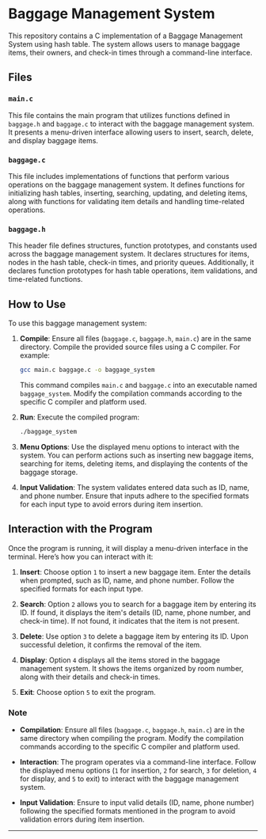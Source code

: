 # Baggage Management System

This repository contains a C implementation of a Baggage Management System using hash table. The system allows users to manage baggage items, their owners, and check-in times through a command-line interface.

## Files

### `main.c`

This file contains the main program that utilizes functions defined in `baggage.h` and `baggage.c` to interact with the baggage management system. It presents a menu-driven interface allowing users to insert, search, delete, and display baggage items.

### `baggage.c`

This file includes implementations of functions that perform various operations on the baggage management system. It defines functions for initializing hash tables, inserting, searching, updating, and deleting items, along with functions for validating item details and handling time-related operations.

### `baggage.h`

This header file defines structures, function prototypes, and constants used across the baggage management system. It declares structures for items, nodes in the hash table, check-in times, and priority queues. Additionally, it declares function prototypes for hash table operations, item validations, and time-related functions.

## How to Use

To use this baggage management system:

1. **Compile**: Ensure all files (`baggage.c`, `baggage.h`, `main.c`) are in the same directory. Compile the provided source files using a C compiler. For example:
   
   ```bash
   gcc main.c baggage.c -o baggage_system
   ```

   This command compiles `main.c` and `baggage.c` into an executable named `baggage_system`. Modify the compilation commands according to the specific C compiler and platform used.

2. **Run**: Execute the compiled program:
   
   ```bash
   ./baggage_system
   ```

3. **Menu Options**: Use the displayed menu options to interact with the system. You can perform actions such as inserting new baggage items, searching for items, deleting items, and displaying the contents of the baggage storage.

4. **Input Validation**: The system validates entered data such as ID, name, and phone number. Ensure that inputs adhere to the specified formats for each input type to avoid errors during item insertion.

## Interaction with the Program

Once the program is running, it will display a menu-driven interface in the terminal. Here’s how you can interact with it:

1. **Insert**: Choose option `1` to insert a new baggage item. Enter the details when prompted, such as ID, name, and phone number. Follow the specified formats for each input type.

2. **Search**: Option `2` allows you to search for a baggage item by entering its ID. If found, it displays the item's details (ID, name, phone number, and check-in time). If not found, it indicates that the item is not present.

3. **Delete**: Use option `3` to delete a baggage item by entering its ID. Upon successful deletion, it confirms the removal of the item.

4. **Display**: Option `4` displays all the items stored in the baggage management system. It shows the items organized by room number, along with their details and check-in times.

5. **Exit**: Choose option `5` to exit the program.

### Note

- **Compilation**: Ensure all files (`baggage.c`, `baggage.h`, `main.c`) are in the same directory when compiling the program. Modify the compilation commands according to the specific C compiler and platform used.

- **Interaction**: The program operates via a command-line interface. Follow the displayed menu options (`1` for insertion, `2` for search, `3` for deletion, `4` for display, and `5` to exit) to interact with the baggage management system.

- **Input Validation**: Ensure to input valid details (ID, name, phone number) following the specified formats mentioned in the program to avoid validation errors during item insertion.

---
